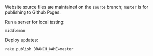 Website source files are maintained on the `source` branch; `master`
is for publishing to Github Pages.

Run a server for local testing:

    middleman

Deploy updates:

    rake publish BRANCH_NAME=master
